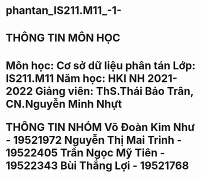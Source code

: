# phantan_IS211.M11_-1-

<h1>THÔNG TIN MÔN HỌC<h1>
  Môn học: Cơ sở dữ liệu phân tán
  Lớp: IS211.M11
  Năm học: HKI NH 2021-2022
  Giảng viên: ThS.Thái Bảo Trân, CN.Nguyễn Minh Nhựt
  
 THÔNG TIN NHÓM
  Võ Đoàn Kim Như - 19521972 
  Nguyễn Thị Mai Trinh - 19522405 
  Trần Ngọc Mỹ Tiên - 19522343 
  Bùi Thắng Lợi - 19521768 
